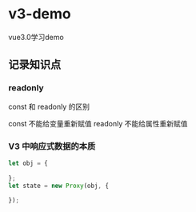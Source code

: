 <!--
 * @Description: 请输入文件描述
 * @Author: liuyongsheng
 * @Date: 2020-11-09 18:09:24
-->
# v3-demo
vue3.0学习demo

## 记录知识点


### readonly

const 和 readonly 的区别

const 不能给变量重新赋值
readonly 不能给属性重新赋值

### V3 中响应式数据的本质

```js
let obj = {
    
};
let state = new Proxy(obj, {
    
});
```
